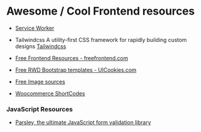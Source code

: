 # Awesome / Cool Frontend resources 

* [Service Worker](https://developers.google.com/web/fundamentals/primers/service-workers)

* Tailwindcss A utility-first CSS framework for
rapidly building custom designs [Tailwindcss](https://tailwindcss.com)
* [Free Frontend Resources - freefrontend.com](https://freefrontend.com)
* [Free RWD Bootstrap templates - UICookies.com](https://uicookies.com/)
* [Free Image sources](https://unsplash.com/)
* [Woocommerce ShortCodes](https://docs.woocommerce.com/document/shortcodes/)
### JavaScript Resources

* [Parsley, the ultimate JavaScript form validation library
](https://parsleyjs.org/)
